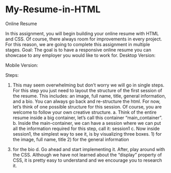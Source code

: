 # My-Resume-in-HTML
Online Resume

In this assignment, you will begin building your online resume with HTML and CSS.
Of course, there always room for improvements in every project. For this reason,
we are going to complete this assignment in multiple stages.
Goal:
The goal is to have a responsive online resume you can showcase to any employer
you would like to work for.
Desktop Version:

Mobile Version:

Steps:

1. This may seem overwhelming but don’t worry we will go in single steps. For
this step you just need to layout the structure of the first session of the
resume. This includes: an image, full name, title, general information, and a
bio. You can always go back and re-structure the html. For now, let’s think
of one possible structure for this session. Of course, you are welcome to
follow your own creative structure.
a. Think of the entire resume inside a big container, let’s call this
container “main_container”.
b. Inside the main-container, we can have a session where we can put
all the information required for this step, call it: session1
c. Now inside session1, the simplest way to see it, is by visualizing three
boxes. 1) for the image, full name, title 2) for the general information
3) for the bio
d. Go ahead and start implementing it. After, play around with the CSS.
Although we have not learned about the “display” property of CSS, it
is pretty easy to understand and we encourage you to research it.
